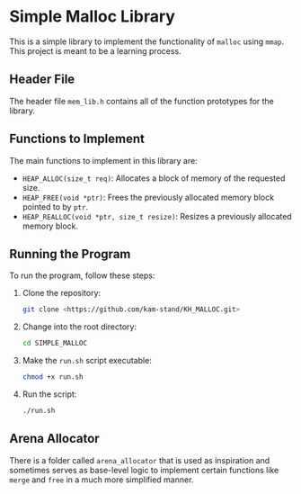 # Simple Malloc Library

This is a simple library to implement the functionality of `malloc` using `mmap`. This project is meant to be a learning process.

## Header File

The header file `mem_lib.h` contains all of the function prototypes for the library.

## Functions to Implement

The main functions to implement in this library are:

- `HEAP_ALLOC(size_t req)`: Allocates a block of memory of the requested size.
- `HEAP_FREE(void *ptr)`: Frees the previously allocated memory block pointed to by `ptr`.
- `HEAP_REALLOC(void *ptr, size_t resize)`: Resizes a previously allocated memory block.

## Running the Program

To run the program, follow these steps:

1. Clone the repository:

   ```bash
   git clone <https://github.com/kam-stand/KH_MALLOC.git>
   ```

2. Change into the root directory:

   ```bash
   cd SIMPLE_MALLOC
   ```

3. Make the `run.sh` script executable:

   ```bash
   chmod +x run.sh
   ```

4. Run the script:
   ```bash
   ./run.sh
   ```

## Arena Allocator

There is a folder called `arena_allocator` that is used as inspiration and sometimes serves as base-level logic to implement certain functions like `merge` and `free` in a much more simplified manner.
